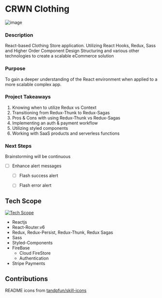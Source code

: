 # CRWN Clothing
![image](https://user-images.githubusercontent.com/44353909/203862509-f076b406-d767-4e49-bad4-d397c17ec9bc.png)


### Description

React-based Clothing Store application.
Utilizing React Hooks, Redux, Sass and Higher Order Component Design Structuring and various other technologies to create a scalable eCommerce solution

### Purpose
To gain a deeper understanding of the React environment when applied to a more scalable complex app. 
### Project Takeaways
1. Knowing when to utilize Redux vs Context
2. Transitioning from Redux-Thunk to Redux-Sagas
3. Pros & Cons with using Redux-Thunk vs Redux-Sagas
4. Implementing an auth & payment workflow
5. Utilizing styled components
6. Working with SaaS products and serverless functions

### Next Steps
Brainstorming will be continuous
- [ ] Enhance alert messages
  - [ ] Flash success alert
  - [ ] Flash error alert


## Tech Scope
[![Tech Scope](https://skillicons.dev/icons?i=react,redux,sass,firebase)](https://skillicons.dev)

  - Reactjs
  - React-Router.v6
- Redux, Redux-Persist, Redux-Thunk, Redux Sagas
- Sass
- Styled-Components
- FireBase
  - Cloud FireStore
  - Authentication
- Stripe Payments

## Contributions
README icons from [tandpfun/skill-icons
](https://github.com/tandpfun/skill-icons
)
